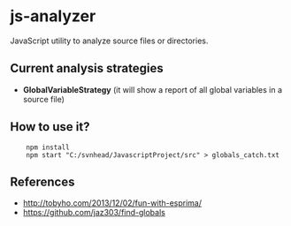 # js-analyzer

JavaScript utility to analyze source files or directories.

## Current analysis strategies

- **GlobalVariableStrategy** (it will show a report of all global variables in a source file)

## How to use it?

```
    npm install
    npm start "C:/svnhead/JavascriptProject/src" > globals_catch.txt
```

## References

- http://tobyho.com/2013/12/02/fun-with-esprima/
- https://github.com/jaz303/find-globals